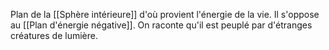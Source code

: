 Plan de la [[Sphère intérieure]] d'où provient l'énergie de la vie. Il s'oppose au [[Plan d'énergie négative]].
On raconte qu'il est peuplé par d'étranges créatures de lumière.